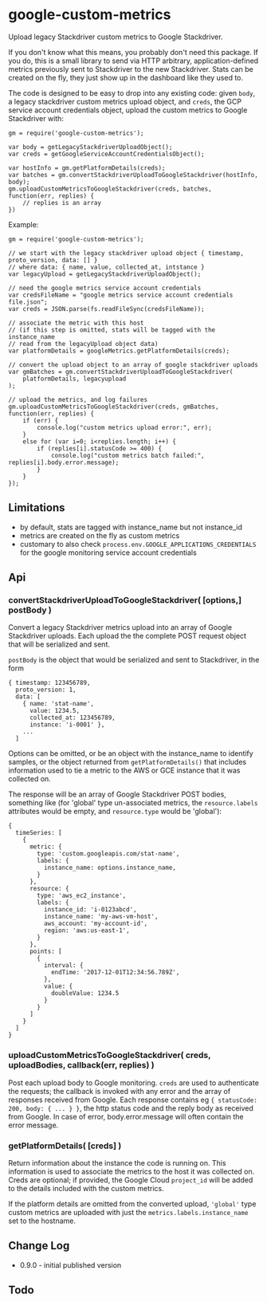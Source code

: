google-custom-metrics
=====================

Upload legacy Stackdriver custom metrics to Google Stackdriver.

If you don't know what this means, you probably don't need this package.  If you do,
this is a small library to send via HTTP arbitrary, application-defined metrics
previously sent to Stackdriver to the new Stackdriver.  Stats can be created on the
fly, they just show up in the dashboard like they used to.

The code is designed to be easy to drop into any existing code: given `body`, a legacy
stackdriver custom metrics upload object, and `creds`, the GCP service account
credentials object, upload the custom metrics to Google Stackdriver with:

    gm = require('google-custom-metrics');

    var body = getLegacyStackdriverUploadObject();
    var creds = getGoogleServiceAccountCredentialsObject();

    var hostInfo = gm.getPlatformDetails(creds);
    var batches = gm.convertStackdriverUploadToGoogleStackdriver(hostInfo, body);
    gm.uploadCustomMetricsToGoogleStackdriver(creds, batches, function(err, replies) {
        // replies is an array
    })
    

Example:

    gm = require('google-custom-metrics');

    // we start with the legacy stackdriver upload object { timestamp, proto_version, data: [] }
    // where data: { name, value, collected_at, intstance }
    var legacyUpload = getLegacyStackdriverUploadObject();

    // need the google metrics service account credentials
    var credsFileName = "google metrics service account credentials file.json";
    var creds = JSON.parse(fs.readFileSync(credsFileName));

    // associate the metric with this host
    // (if this step is omitted, stats will be tagged with the instance_name
    // read from the legacyUpload object data)
    var platformDetails = googleMetrics.getPlatformDetails(creds);

    // convert the upload object to an array of google stackdriver uploads
    var gmBatches = gm.convertStackdriverUploadToGoogleStackdriver(
        platformDetails, legacyupload
    );

    // upload the metrics, and log failures
    gm.uploadCustomMetricsToGoogleStackdriver(creds, gmBatches, function(err, replies) {
        if (err) {
            console.log("custom metrics upload error:", err);
        }
        else for (var i=0; i<replies.length; i++) {
            if (replies[i].statusCode >= 400) {
                console.log("custom metrics batch failed:", replies[i].body.error.message);
            }
        }
    });


Limitations
-----------

- by default, stats are tagged with instance_name but not instance_id
- metrics are created on the fly as custom metrics
- customary to also check `process.env.GOOGLE_APPLICATIONS_CREDENTIALS` for the
  google monitoring service account credentials

Api
---

### convertStackdriverUploadToGoogleStackdriver( [options,] postBody )

Convert a legacy Stackdriver metrics upload into an array of Google Stackdriver uploads.
Each upload the the complete POST request object that will be serialized and sent.

`postBody` is the object that would be serialized and sent to Stackdriver, in the form

    { timestamp: 123456789,
      proto_version: 1,
      data: [
        { name: 'stat-name',
          value: 1234.5,
          collected_at: 123456789,
          instance: 'i-0001' },
        ...
      ]

Options can be omitted, or be an object with the instance_name to identify samples,
or the object returned from `getPlatformDetails()` that includes information used to
tie a metric to the AWS or GCE instance that it was collected on.

The response will be an array of Google Stackdriver POST bodies, something like
(for 'global' type un-associated metrics, the `resource.labels` attributes would
be empty, and `resource.type` would be 'global'):

    {
      timeSeries: [
        {
          metric: {
            type: 'custom.googleapis.com/stat-name',
            labels: {
              instance_name: options.instance_name,
            }
          },
          resource: {
            type: 'aws_ec2_instance',
            labels: {
              instance_id: 'i-0123abcd',
              instance_name: 'my-aws-vm-host',
              aws_account: 'my-account-id',
              region: 'aws:us-east-1',
            }
          },
          points: [
            {
              interval: {
                endTime: '2017-12-01T12:34:56.789Z',
              },
              value: {
                doubleValue: 1234.5
              }
            }
          ]
        }
      ]
    }

### uploadCustomMetricsToGoogleStackdriver( creds, uploadBodies, callback(err, replies) )

Post each upload body to Google monitoring.  `creds` are used to authenticate the requests;
the callback is invoked with any error and the array of responses received from Google.
Each response contains eg `{ statusCode: 200, body: { ... } }`, the http status code and
the reply body as received from Google.  In case of error, body.error.message will often
contain the error message.

### getPlatformDetails( [creds] )

Return information about the instance the code is running on.  This information is used
to associate the metrics to the host it was collected on.  Creds are optional; if provided,
the Google Cloud `project_id` will be added to the details included with the custom metrics.

If the platform details are omitted from the converted upload, `'global'` type custom
metrics are uploaded with just the `metrics.labels.instance_name` set to the hostname.


Change Log
----------

- 0.9.0 - initial published version


Todo
----
